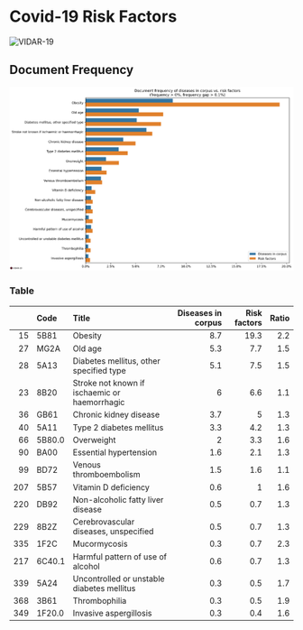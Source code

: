 # Covid-19 Risk Factors

![VIDAR-19](https://fran6wol.eu.pythonanywhere.com/assets/img/vidar_wm2.png)

## Document Frequency

![document frequency](./covid-19-risk-factors.png)

### Table

|      | Code   | Title                                         | Diseases in corpus | Risk factors | Ratio |
| ---: | :----- | :-------------------------------------------- | -----------------: | -----------: | ----: |
|   15 | 5B81   | Obesity                                       |                8.7 |         19.3 |   2.2 |
|   27 | MG2A   | Old age                                       |                5.3 |          7.7 |   1.5 |
|   28 | 5A13   | Diabetes mellitus, other specified type       |                5.1 |          7.5 |   1.5 |
|   23 | 8B20   | Stroke not known if ischaemic or haemorrhagic |                  6 |          6.6 |   1.1 |
|   36 | GB61   | Chronic kidney disease                        |                3.7 |            5 |   1.3 |
|   40 | 5A11   | Type 2 diabetes mellitus                      |                3.3 |          4.2 |   1.3 |
|   66 | 5B80.0 | Overweight                                    |                  2 |          3.3 |   1.6 |
|   90 | BA00   | Essential hypertension                        |                1.6 |          2.1 |   1.3 |
|   99 | BD72   | Venous thromboembolism                        |                1.5 |          1.6 |   1.1 |
|  207 | 5B57   | Vitamin D deficiency                          |                0.6 |            1 |   1.6 |
|  220 | DB92   | Non-alcoholic fatty liver disease             |                0.5 |          0.7 |   1.3 |
|  229 | 8B2Z   | Cerebrovascular diseases, unspecified         |                0.5 |          0.7 |   1.3 |
|  335 | 1F2C   | Mucormycosis                                  |                0.3 |          0.7 |   2.3 |
|  217 | 6C40.1 | Harmful pattern of use of alcohol             |                0.6 |          0.7 |   1.3 |
|  339 | 5A24   | Uncontrolled or unstable diabetes mellitus    |                0.3 |          0.5 |   1.7 |
|  368 | 3B61   | Thrombophilia                                 |                0.3 |          0.5 |   1.9 |
|  349 | 1F20.0 | Invasive aspergillosis                        |                0.3 |          0.4 |   1.6 |
